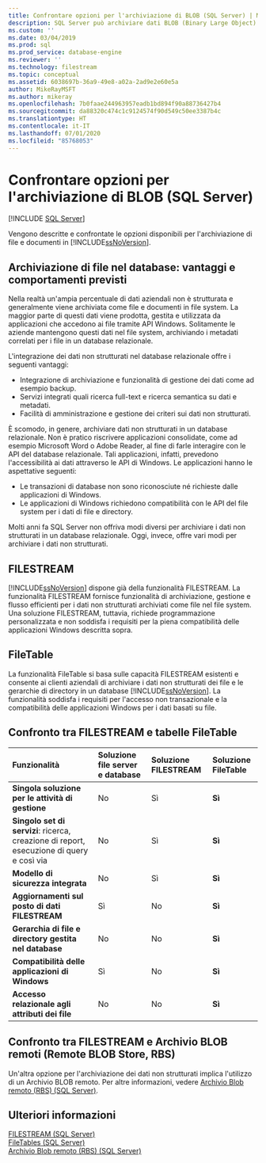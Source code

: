 ```yaml
---
title: Confrontare opzioni per l'archiviazione di BLOB (SQL Server) | Microsoft Docs
description: SQL Server può archiviare dati BLOB (Binary Large Object) usati dalle applicazioni Windows. Confrontare le opzioni disponibili in questo database relazionale per l'archiviazione di dati non strutturati.
ms.custom: ''
ms.date: 03/04/2019
ms.prod: sql
ms.prod_service: database-engine
ms.reviewer: ''
ms.technology: filestream
ms.topic: conceptual
ms.assetid: 6038697b-36a9-49e8-a02a-2ad9e2e60e5a
author: MikeRayMSFT
ms.author: mikeray
ms.openlocfilehash: 7b0faae244963957eadb1bd894f90a88736427b4
ms.sourcegitcommit: da88320c474c1c9124574f90d549c50ee3387b4c
ms.translationtype: HT
ms.contentlocale: it-IT
ms.lasthandoff: 07/01/2020
ms.locfileid: "85768053"
---
```

# <a name="compare-options-for-storing-blobs-sql-server"></a>Confrontare opzioni per l'archiviazione di BLOB (SQL Server)

 [!INCLUDE [SQL Server](../../includes/applies-to-version/sqlserver.md)]

Vengono descritte e confrontate le opzioni disponibili per l'archiviazione di file e documenti in [!INCLUDE[ssNoVersion](../../includes/ssnoversion-md.md)].

## <a name="storing-files-in-the-database---benefits-and-expectations"></a><a name="Expectations"></a> Archiviazione di file nel database: vantaggi e comportamenti previsti

Nella realtà un'ampia percentuale di dati aziendali non è strutturata e generalmente viene archiviata come file e documenti in file system. La maggior parte di questi dati viene prodotta, gestita e utilizzata da applicazioni che accedono ai file tramite API Windows. Solitamente le aziende mantengono questi dati nel file system, archiviando i metadati correlati per i file in un database relazionale.

L'integrazione dei dati non strutturati nel database relazionale offre i seguenti vantaggi:

- Integrazione di archiviazione e funzionalità di gestione dei dati come ad esempio backup.
- Servizi integrati quali ricerca full-text e ricerca semantica su dati e metadati.
- Facilità di amministrazione e gestione dei criteri sui dati non strutturati.

È scomodo, in genere, archiviare dati non strutturati in un database relazionale. Non è pratico riscrivere applicazioni consolidate, come ad esempio Microsoft Word o Adobe Reader, al fine di farle interagire con le API del database relazionale. Tali applicazioni, infatti, prevedono l'accessibilità ai dati attraverso le API di Windows. Le applicazioni hanno le aspettative seguenti:

- Le transazioni di database non sono riconosciute né richieste dalle applicazioni di Windows.
- Le applicazioni di Windows richiedono compatibilità con le API del file system per i dati di file e directory.

Molti anni fa SQL Server non offriva modi diversi per archiviare i dati non strutturati in un database relazionale. Oggi, invece, offre vari modi per archiviare i dati non strutturati.

## <a name="filestream"></a><a name="Filestream"></a> FILESTREAM

[!INCLUDE[ssNoVersion](../../includes/ssnoversion-md.md)] dispone già della funzionalità FILESTREAM. La funzionalità FILESTREAM fornisce funzionalità di archiviazione, gestione e flusso efficienti per i dati non strutturati archiviati come file nel file system. Una soluzione FILESTREAM, tuttavia, richiede programmazione personalizzata e non soddisfa i requisiti per la piena compatibilità delle applicazioni Windows descritta sopra.

## <a name="filetables"></a><a name="FileTables"></a> FileTable

La funzionalità FileTable si basa sulle capacità FILESTREAM esistenti e consente ai clienti aziendali di archiviare i dati non strutturati dei file e le gerarchie di directory in un database [!INCLUDE[ssNoVersion](../../includes/ssnoversion-md.md)]. La funzionalità soddisfa i requisiti per l'accesso non transazionale e la compatibilità delle applicazioni Windows per i dati basati su file.

## <a name="comparing-filestream-and-filetable"></a><a name="CompareFileTable"></a> Confronto tra FILESTREAM e tabelle FileTable

|Funzionalità|Soluzione file server e database|Soluzione FILESTREAM|Soluzione FileTable|
|:------|:--------------------------------|:------------------|:-----------------|
|**Singola soluzione per le attività di gestione**|No|Sì|**Sì**|
|**Singolo set di servizi**: ricerca, creazione di report, esecuzione di query e così via|No|Sì|**Sì**|
|**Modello di sicurezza integrata**|No|Sì|**Sì**|
|**Aggiornamenti sul posto di dati FILESTREAM**|Sì|No|**Sì**|
|**Gerarchia di file e directory gestita nel database**|No|No|**Sì**|
|**Compatibilità delle applicazioni di Windows**|Sì|No|**Sì**|
|**Accesso relazionale agli attributi dei file**|No|No|**Sì**|

## <a name="comparing-filestream-and-remote-blob-store-rbs"></a><a name="CompareRBS"></a> Confronto tra FILESTREAM e Archivio BLOB remoti (Remote BLOB Store, RBS)

Un'altra opzione per l'archiviazione dei dati non strutturati implica l'utilizzo di un Archivio BLOB remoto. Per altre informazioni, vedere [Archivio Blob remoto (RBS) (SQL Server)](remote-blob-store-rbs-sql-server.md).

## <a name="more-information"></a><a name="more"></a> Ulteriori informazioni

[FILESTREAM &#40;SQL Server&#41;](../../relational-databases/blob/filestream-sql-server.md)  
[FileTables &#40;SQL Server&#41;](../../relational-databases/blob/filetables-sql-server.md)  
[Archivio Blob remoto &#40;RBS&#41; &#40;SQL Server&#41;](../../relational-databases/blob/remote-blob-store-rbs-sql-server.md)
